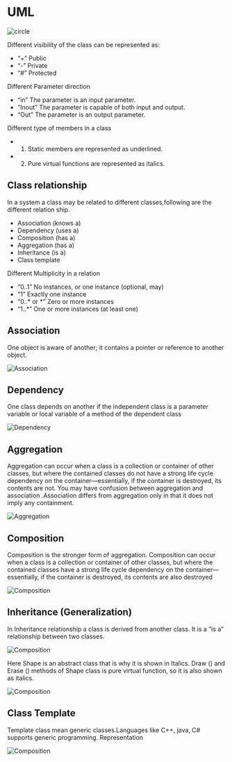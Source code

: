 # UML 

![circle](https://cppcodetips.files.wordpress.com/2013/12/class_diagram_sample.png)

Different visibility of the class can be represented as:

* “+” Public
* “-” Private
* “#” Protected

Different Parameter direction
* “in”           The parameter is an input parameter.
* “Inout”    The parameter is capable of both input and output.
* “Out”        The parameter is an output parameter.

Different type of members in a class
* 1) Static members are represented as underlined.
* 2) Pure virtual functions are represented as italics.

## Class relationship

In a system a class may be related to different classes,following are the different relation ship.

* Association (knows a)
* Dependency (uses a)
* Composition (has a)
* Aggregation (has a)
*  Inheritance (is a)
*  Class template

Different Multiplicity in a relation
* “0..1”            No instances, or one instance (optional, may)
* “1”                  Exactly one instance
* “0..* or *”    Zero or more instances
* “1..*”              One or more instances (at least one)

## Association
One object is aware of another; it contains a pointer or reference to another object.

![Association](https://cppcodetips.files.wordpress.com/2013/12/association_class_diagram.png)

## Dependency
One class depends on another if the independent class is a parameter variable or local variable of a method of the dependent class

![Dependency](https://cppcodetips.files.wordpress.com/2013/12/class_diagram_dependency.png)


## Aggregation
Aggregation can occur when a class is a collection or container of other classes, but where the contained classes do not have a strong life cycle dependency on the container—essentially, if the container is destroyed, its contents are not. You may have confusion between aggregation and association .Association differs from aggregation only in that it does not imply any containment.

![Aggregation](https://cppcodetips.files.wordpress.com/2013/12/class_diagram_aggregation.png)

## Composition
Composition is the stronger form of aggregation. Composition can occur when a class is a collection or container of other classes, but where the contained classes have a strong life cycle dependency on the container—essentially, if the container is destroyed, its contents are also destroyed

![Composition](https://cppcodetips.files.wordpress.com/2013/12/class_diagram_composition.png)

## Inheritance (Generalization)
In Inheritance relationship a class is derived from another class. It is a “is a” relationship between two classes.

![Composition](https://cppcodetips.files.wordpress.com/2013/12/class_diagram_inheritance.png)


Here Shape is an abstract class that is why it is shown in Italics. Draw () and Erase () methods of Shape class is pure virtual function, so it is also shown as italics.

![Composition](https://cppcodetips.files.wordpress.com/2013/12/class_diagram_inheritance_2.png)

## Class Template
Template class mean generic classes.Languages like C++, java, C# supports generic programming.
Representation

![Composition](https://cppcodetips.files.wordpress.com/2013/12/class_diagram_template.png)



